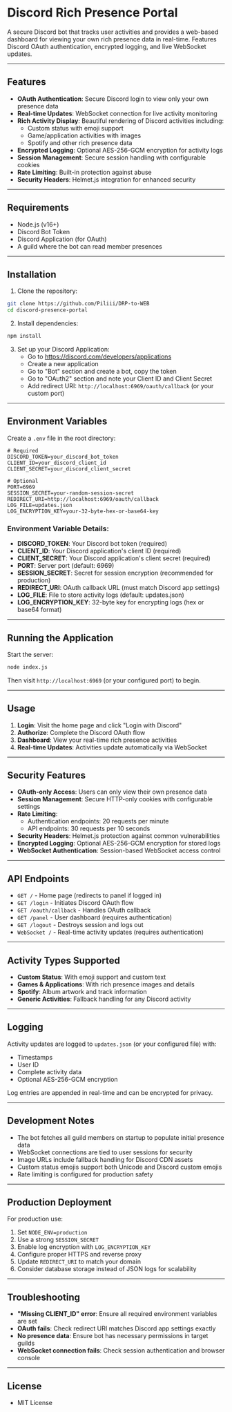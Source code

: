 # Discord Rich Presence Portal

A secure Discord bot that tracks user activities and provides a web-based dashboard for viewing your own rich presence data in real-time. Features Discord OAuth authentication, encrypted logging, and live WebSocket updates.

---

## Features

- **OAuth Authentication**: Secure Discord login to view only your own presence data
- **Real-time Updates**: WebSocket connection for live activity monitoring
- **Rich Activity Display**: Beautiful rendering of Discord activities including:
  - Custom status with emoji support
  - Game/application activities with images
  - Spotify and other rich presence data
- **Encrypted Logging**: Optional AES-256-GCM encryption for activity logs
- **Session Management**: Secure session handling with configurable cookies
- **Rate Limiting**: Built-in protection against abuse
- **Security Headers**: Helmet.js integration for enhanced security

---

## Requirements

- Node.js (v16+)
- Discord Bot Token
- Discord Application (for OAuth)
- A guild where the bot can read member presences

---

## Installation

1. Clone the repository:
```bash
git clone https://github.com/Piliii/DRP-to-WEB
cd discord-presence-portal
```

2. Install dependencies:
```bash
npm install
```

3. Set up your Discord Application:
   - Go to https://discord.com/developers/applications
   - Create a new application
   - Go to "Bot" section and create a bot, copy the token
   - Go to "OAuth2" section and note your Client ID and Client Secret
   - Add redirect URI: `http://localhost:6969/oauth/callback` (or your custom port)

---

## Environment Variables

Create a `.env` file in the root directory:

```env
# Required
DISCORD_TOKEN=your_discord_bot_token
CLIENT_ID=your_discord_client_id
CLIENT_SECRET=your_discord_client_secret

# Optional
PORT=6969
SESSION_SECRET=your-random-session-secret
REDIRECT_URI=http://localhost:6969/oauth/callback
LOG_FILE=updates.json
LOG_ENCRYPTION_KEY=your-32-byte-hex-or-base64-key
```

### Environment Variable Details:

- **DISCORD_TOKEN**: Your Discord bot token (required)
- **CLIENT_ID**: Your Discord application's client ID (required)  
- **CLIENT_SECRET**: Your Discord application's client secret (required)
- **PORT**: Server port (default: 6969)
- **SESSION_SECRET**: Secret for session encryption (recommended for production)
- **REDIRECT_URI**: OAuth callback URL (must match Discord app settings)
- **LOG_FILE**: File to store activity logs (default: updates.json)
- **LOG_ENCRYPTION_KEY**: 32-byte key for encrypting logs (hex or base64 format)

---

## Running the Application

Start the server:
```bash
node index.js
```

Then visit `http://localhost:6969` (or your configured port) to begin.

---

## Usage

1. **Login**: Visit the home page and click "Login with Discord"
2. **Authorize**: Complete the Discord OAuth flow
3. **Dashboard**: View your real-time rich presence activities
4. **Real-time Updates**: Activities update automatically via WebSocket

---

## Security Features

- **OAuth-only Access**: Users can only view their own presence data
- **Session Management**: Secure HTTP-only cookies with configurable settings
- **Rate Limiting**: 
  - Authentication endpoints: 20 requests per minute
  - API endpoints: 30 requests per 10 seconds
- **Security Headers**: Helmet.js protection against common vulnerabilities
- **Encrypted Logging**: Optional AES-256-GCM encryption for stored logs
- **WebSocket Authentication**: Session-based WebSocket access control

---

## API Endpoints

- `GET /` - Home page (redirects to panel if logged in)
- `GET /login` - Initiates Discord OAuth flow
- `GET /oauth/callback` - Handles OAuth callback
- `GET /panel` - User dashboard (requires authentication)
- `GET /logout` - Destroys session and logs out
- `WebSocket /` - Real-time activity updates (requires authentication)

---

## Activity Types Supported

- **Custom Status**: With emoji support and custom text
- **Games & Applications**: With rich presence images and details
- **Spotify**: Album artwork and track information
- **Generic Activities**: Fallback handling for any Discord activity

---

## Logging

Activity updates are logged to `updates.json` (or your configured file) with:
- Timestamps
- User ID
- Complete activity data
- Optional AES-256-GCM encryption

Log entries are appended in real-time and can be encrypted for privacy.

---

## Development Notes

- The bot fetches all guild members on startup to populate initial presence data
- WebSocket connections are tied to user sessions for security
- Image URLs include fallback handling for Discord CDN assets
- Custom status emojis support both Unicode and Discord custom emojis
- Rate limiting is configured for production safety

---

## Production Deployment

For production use:
1. Set `NODE_ENV=production`
2. Use a strong `SESSION_SECRET`
3. Enable log encryption with `LOG_ENCRYPTION_KEY`
4. Configure proper HTTPS and reverse proxy
5. Update `REDIRECT_URI` to match your domain
6. Consider database storage instead of JSON logs for scalability

---

## Troubleshooting

- **"Missing CLIENT_ID" error**: Ensure all required environment variables are set
- **OAuth fails**: Check redirect URI matches Discord app settings exactly
- **No presence data**: Ensure bot has necessary permissions in target guilds
- **WebSocket connection fails**: Check session authentication and browser console

---

## License

- MIT License